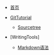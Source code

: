 <!-- docs/_sidebar.md -->

* [首页](/)
* [GitTutorial](GitTutorial/Main.md)
  * [Sourcetree](GitTutorial/Sourcetree.md)

* [WritingTools]
  * [Markdown语法](WritingTools/Markdown语法.md)